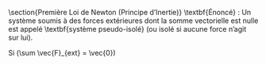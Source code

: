 \section{Première Loi de Newton (Principe d’Inertie)}
\textbf{Énoncé} : Un système soumis à des forces extérieures dont la somme vectorielle est nulle est appelé \textbf{système pseudo-isolé} (ou isolé si aucune force n’agit sur lui).

Si \(\sum \vec{F}_{ext} = \vec{0}\)
